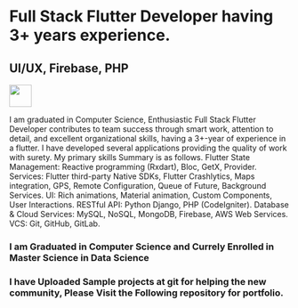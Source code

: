 # Full Stack Flutter Developer having 3+ years experience.
## UI/UX, Firebase, PHP

<tr >
    <td ><img src="https://user-images.githubusercontent.com/57150383/117805216-26172900-b272-11eb-9b9d-2be969789a55.png" width="40" height="40"></td>
    
</tr>

I am graduated in Computer Science, Enthusiastic Full Stack Flutter Developer contributes to team 
success through smart work, attention to detail, and excellent organizational skills, having a 3+-year 
of experience in a flutter. I have developed several applications providing the quality of work with 
surety.
My primary skills Summary is as follows.
Flutter State Management: Reactive programming (Rxdart), Bloc, GetX, Provider.
Services: Flutter third-party Native SDKs, Flutter Crashlytics, Maps integration, GPS, 
Remote Configuration, Queue of Future, Background Services.
UI: Rich animations, Material animation, Custom Components, User Interactions.
RESTful API: Python Django, PHP (CodeIgniter).
Database & Cloud Services: MySQL, NoSQL, MongoDB, Firebase, AWS Web Services.
VCS: Git, GitHub, GitLab.


### I am Graduated in Computer Science and Currely Enrolled in Master Science in Data Science

### I have Uploaded Sample projects at git for helping the new community, Please Visit the Following repository for portfolio.
<!---
rizwanch173/rizwanch173 is a ✨ special ✨ repository because its `README.md` (this file) appears on your GitHub profile.
You can click the Preview link to take a look at your changes.
--->
